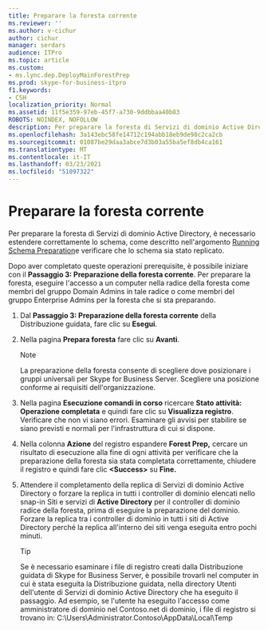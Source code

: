 ```yaml
---
title: Preparare la foresta corrente
ms.reviewer: ''
ms.author: v-cichur
author: cichur
manager: serdars
audience: ITPro
ms.topic: article
ms.custom:
- ms.lync.dep.DeployMainForestPrep
ms.prod: skype-for-business-itpro
f1.keywords:
- CSH
localization_priority: Normal
ms.assetid: 11f5e359-97eb-45f7-a730-9ddbbaa40b83
ROBOTS: NOINDEX, NOFOLLOW
description: Per preparare la foresta di Servizi di dominio Active Directory, è necessario estendere correttamente lo schema, come descritto nell'argomento Running Schema Preparation, e verificare che lo schema sia stato replicato.
ms.openlocfilehash: 3a143ebc58fe14712c194abb18eb9de98c2ca2cb
ms.sourcegitcommit: 01087be29daa3abce7d3b03a55ba5ef8db4ca161
ms.translationtype: MT
ms.contentlocale: it-IT
ms.lasthandoff: 03/23/2021
ms.locfileid: "51097322"
---
```

# <a name="prepare-current-forest"></a>Preparare la foresta corrente

Per preparare la foresta di Servizi di dominio Active Directory, è necessario estendere correttamente lo schema, come descritto nell'argomento [Running Schema Preparation](/previous-versions/office/lync-server-2013/lync-server-2013-preparing-the-active-directory-schema)e verificare che lo schema sia stato replicato.

Dopo aver completato queste operazioni prerequisite, è possibile iniziare con il **Passaggio 3: Preparazione della foresta corrente**. Per preparare la foresta, eseguire l'accesso a un computer nella radice della foresta come membri del gruppo Domain Admins in tale radice o come membri del gruppo Enterprise Admins per la foresta che si sta preparando.

1. Dal **Passaggio 3: Preparazione della foresta corrente** della Distribuzione guidata, fare clic su **Esegui**.

2. Nella pagina **Prepara foresta** fare clic su **Avanti**.

    > [!NOTE]
    > La preparazione della foresta consente di scegliere dove posizionare i gruppi universali per Skype for Business Server. Scegliere una posizione conforme ai requisiti dell'organizzazione.

3. Nella pagina **Esecuzione comandi in corso** ricercare **Stato attività: Operazione completata** e quindi fare clic su **Visualizza registro**. Verificare che non vi siano errori. Esaminare gli avvisi per stabilire se siano previsti e normali per l'infrastruttura di cui si dispone.

4. Nella colonna **Azione** del registro espandere **Forest Prep,** cercare un risultato di esecuzione alla fine di ogni attività per verificare che la preparazione della foresta sia stata completata correttamente, chiudere il registro e quindi fare clic **\<Success\>** su **Fine.**

5. Attendere il completamento della replica di Servizi di dominio Active Directory o forzare la replica in tutti i controller di dominio elencati nello snap-in Siti e servizi di **Active Directory** per il controller di dominio radice della foresta, prima di eseguire la preparazione del dominio. Forzare la replica tra i controller di dominio in tutti i siti di Active Directory perché la replica all'interno dei siti venga eseguita entro pochi minuti.

    > [!TIP]
    > Se è necessario esaminare i file di registro creati dalla Distribuzione guidata di Skype for Business Server, è possibile trovarli nel computer in cui è stata eseguita la Distribuzione guidata, nella directory Utenti dell'utente di Servizi di dominio Active Directory che ha eseguito il passaggio. Ad esempio, se l'utente ha eseguito l'accesso come amministratore di dominio nel Contoso.net di dominio, i file di registro si trovano in: C:\Users\Administrator.Contoso\AppData\Local\Temp
